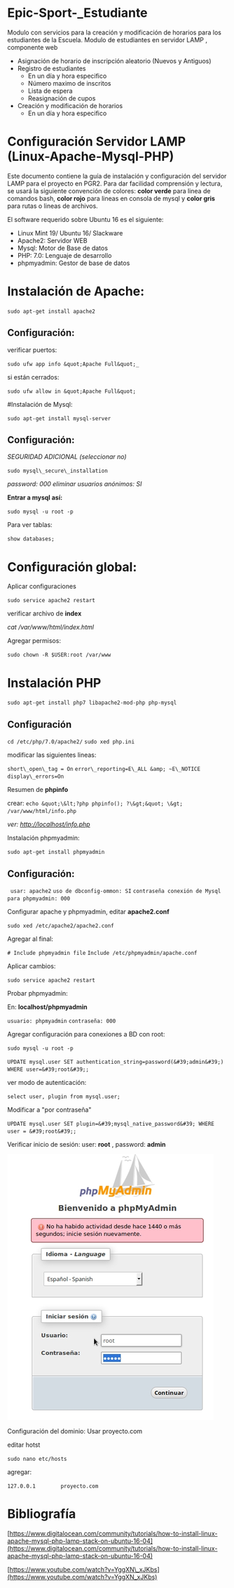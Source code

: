 # Epic-Sport-_Estudiante

Modulo con servicios para la creación y modificación de horarios para los estudiantes de la Escuela. Modulo de estudiantes en servidor LAMP , componente web 

- Asignación de horario de inscripción aleatorio (Nuevos y Antiguos)
- Registro de estudiantes
    - En un día y hora especifico    
    - Número maximo de inscritos
    - Lista de espera 
    - Reasignación de cupos
- Creación y modificación de horarios
    - En un día y hora especifico
    


# Configuración Servidor LAMP (Linux-Apache-Mysql-PHP)

Este documento contiene la guía de instalación y configuración del servidor LAMP para el proyecto en PGR2. Para dar facilidad comprensión y lectura, se usará la siguiente convención de colores: **color verde** para linea de comandos bash, **color rojo** para lineas en consola de mysql y **color gris** para rutas o lineas de archivos.

El software requerido sobre Ubuntu 16 es el siguiente:

- Linux Mint 19/ Ubuntu 16/ Slackware
- Apache2: Servidor WEB
- Mysql: Motor de Base de datos
- PHP: 7.0: Lenguaje de desarrollo
- phpmyadmin: Gestor de base de datos

# Instalación de Apache:

`sudo apt-get install apache2`

## Configuración:

verificar puertos:

`sudo ufw app info &quot;Apache Full&quot;_`

si están cerrados:

`sudo ufw allow in &quot;Apache Full&quot;`

#Instalación de Mysql:

`sudo apt-get install mysql-server`

## Configuración:

*SEGURIDAD ADICIONAL (seleccionar no)*

`sudo mysql\_secure\_installation`

*password: 000*
*eliminar usuarios anónimos: SI*

**Entrar a mysql así:**

`sudo mysql -u root -p`

Para ver tablas:

`show databases;`

# Configuración global:

Aplicar configuraciones

`sudo service apache2 restart`

verificar archivo de **index**

*cat /var/www/html/index.html*

Agregar permisos:

`sudo chown -R $USER:root /var/www`

# Instalación PHP

`sudo apt-get install php7 libapache2-mod-php php-mysql`

## Configuración

`cd /etc/php/7.0/apache2/`
`sudo xed php.ini`

modificar las siguientes lineas:

`short\_open\_tag = On`
`error\_reporting=E\_ALL &amp; ~E\_NOTICE`
`display\_errors=On`

Resumen de **phpinfo**

crear: `echo &quot;\&lt;?php phpinfo(); ?\&gt;&quot; \&gt; /var/www/html/info.php`

_ver:_ [_http://localhost/info.php_](http://localhost/info.php)

Instalación phpmyadmin:

`sudo apt-get install phpmyadmin`

## Configuración:

` usar: apache2`
`uso de dbconfig-ommon: SI`
`contraseña conexión de Mysql para phpmyadmin: 000`

Configurar apache y phpmyadmin, editar **apache2.conf**

`sudo xed /etc/apache2/apache2.conf`

Agregar al final:

`# Include phpmyadmin file`
`Include /etc/phpmyadmin/apache.conf`

Aplicar cambios:

`sudo service apache2 restart`

Probar phpmyadmin:

En: __localhost/phpmyadmin__

`usuario: phpmyadmin`
`contraseña: 000`

Agregar configuración para conexiones a BD con root:

`sudo mysql -u root -p`

`UPDATE mysql.user SET authentication_string=password(&#39;admin&#39;) WHERE user=&#39;root&#39;;`

ver modo de autenticación:

`select user, plugin from mysql.user;`

Modificar a &quot;por contraseña&quot;

`UPDATE mysql.user SET plugin=&#39;mysql_native_password&#39; WHERE user = &#39;root&#39;;`

Verificar inicio de sesión: user: **root** , password: **admin**

![phpmyadmin][img1]

Configuración del dominio: Usar proyecto.com

editar hotst

`sudo nano etc/hosts`

agregar:

`127.0.0.1        proyecto.com`

# Bibliografía

[https://www.digitalocean.com/community/tutorials/how-to-install-linux-apache-mysql-php-lamp-stack-on-ubuntu-16-04](https://www.digitalocean.com/community/tutorials/how-to-install-linux-apache-mysql-php-lamp-stack-on-ubuntu-16-04)

[https://www.youtube.com/watch?v=YggXN\_xJKbs](https://www.youtube.com/watch?v=YggXN_xJKbs)


[img1]: media/php.jpg "Ventana Login phpmyadmin"